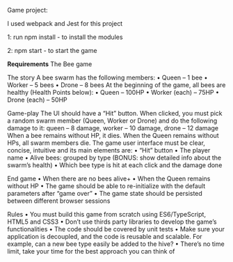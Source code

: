 Game project: 

I used webpack and Jest for this project

1: run npm install - to install the modules

2: npm start - to start the game

**Requirements**
The Bee game

The story
A bee swarm has the following members:
• Queen – 1 bee
• Worker – 5 bees
• Drone – 8 bees
At the beginning of the game, all bees are healthy (Health Points below):
• Queen – 100HP
• Worker (each) – 75HP
• Drone (each) – 50HP

Game-play
The UI should have a “Hit” button. When clicked, you must pick a random swarm member (Queen,
Worker or Drone) and do the following damage to it: queen – 8 damage, worker – 10 damage, drone – 12 damage
When a bee remains without HP, it dies. When the Queen remains without HPs, all swarm members die.
The game user interface must be clear, concise, intuitive and its main elements are:
• “Hit” button
• The player name
• Alive bees: grouped by type (BONUS: show detailed info about the swarm’s health)
• Which bee type is hit at each click and the damage done

End game
• When there are no bees alive+
• When the Queen remains without HP
• The game should be able to re-initialize with the default parameters after “game over”
• The game state should be persisted between different browser sessions

Rules
• You must build this game from scratch using ES6/TypeScript, HTML5 and CSS3
• Don’t use thirds party libraries to develop the game’s functionalities
• The code should be covered by unit tests
• Make sure your application is decoupled, and the code is reusable and scalable. For
  example, can a new bee type easily be added to the hive?
• There’s no time limit, take your time for the best approach you can think of
